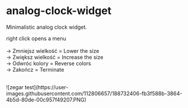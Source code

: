 # analog-clock-widget

Minimalistic analog clock widget.<br>

   right click opens a menu<br>
      <br>-> Zmniejsz wielkość      = Lower the size
      <br>-> Zwiększ wielkość       = Increase the size
      <br>-> Odwróc kolory          = Reverse colors
      <br>-> Zakończ                = Terminate

<br>
![zegar test](https://user-images.githubusercontent.com/112806657/188732406-fb3f588b-3864-4b5d-80de-00c957f49207.PNG)

